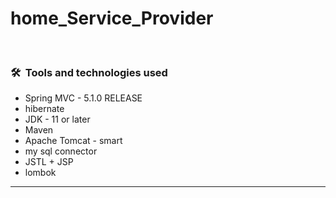 # home_Service_Provider
&nbsp;
### 🛠 &nbsp;Tools and technologies used

- Spring MVC - 5.1.0 RELEASE
- hibernate
- JDK - 11 or later
- Maven 
- Apache Tomcat - smart
- my sql connector
- JSTL + JSP
-  lombok

--- 

